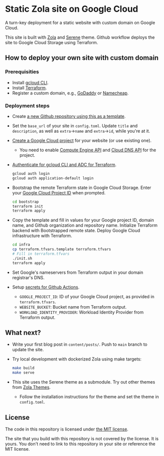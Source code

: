 # Static Zola site on Google Cloud

A turn-key deployment for a static website with custom domain on Google Cloud.

This site is built with [Zola](https://www.getzola.org/) and [Serene](https://github.com/isunjn/serene) theme. Github workflow deploys the site to Google Cloud Storage using Terraform.

## How to deploy your own site with custom domain

### Prerequisities

- Install [gcloud CLI](https://cloud.google.com/sdk/docs/install).
- Install [Terraform](https://developer.hashicorp.com/terraform/install).
- Register a custom domain, e.g., [GoDaddy](https://www.godaddy.com) or [Namecheap](https://www.namecheap.com).

### Deployment steps

- Create [a new Github repository using this as a template](https://docs.github.com/en/repositories/creating-and-managing-repositories/creating-a-repository-from-a-template).
- Set the `base_url` of your site in `config.toml`. Update `title` and `description`, as well as `extra`->`name` and `extra`->`id`, while you're at it.
- [Create a Google Cloud project](https://developers.google.com/workspace/guides/create-project) for your website (or use existing one).
  * You need to enable [Compute Engine API](https://console.cloud.google.com/apis/library/compute.googleapis.com) and [Cloud DNS API](https://console.cloud.google.com/apis/api/dns.googleapis.com/overview) for the project.
- [Authenticate for gcloud CLI and ADC for Terraform](https://cloud.google.com/docs/authentication/gcloud).

  ```bash
  gcloud auth login
  gcloud auth application-default login
  ```

- Bootstrap the remote Terraform state in Google Cloud Storage. Enter your [Google Cloud Project ID](https://support.google.com/googleapi/answer/7014113) when prompted.

  ```bash
  cd bootstrap
  terraform init
  terraform apply
  ```

- Copy the template and fill in values for your Google project ID, domain name, and Github organization and repository name. Initialize Terraform backend with Bootstrapped remote state. Deploy Google Cloud infrastructure with Terraform.

  ```bash
  cd infra
  cp terraform.tfvars.template terraform.tfvars
  # Fill in terraform.tfvars
  ./init.sh
  terraform apply
  ```

- Set Google's nameservers from Terraform output in your domain registrar's DNS.

- Setup [secrets for Github Actions](https://docs.github.com/en/actions/security-for-github-actions/security-guides/using-secrets-in-github-actions).
  * `GOOGLE_PROJECT_ID`: ID of your Google Cloud project, as provided in `terraform.tfvars`.
  * `WEBSITE_BUCKET`: Bucket name from Terraform output.
  * `WORKLOAD_IDENTITY_PROVIDER`: Workload Identity Provider from Terraform output.

## What next?

- Write your first blog post in `content/posts/`. Push to `main` branch to update the site.
- Try local development with dockerized Zola using make targets:

  ```bash
  make build
  make serve
  ```

- This site uses the Serene theme as a submodule. Try out other themes from [Zola Themes](https://www.getzola.org/themes/).
  * Follow the installation instructions for the theme and set the theme in `config.toml`.

## License

The code in this repository is licensed under [the MIT license](./LICENSE).

The site that you build with this repository is not covered by the license. It is yours. You don't need to link to this repository in your site or reference the MIT license.
